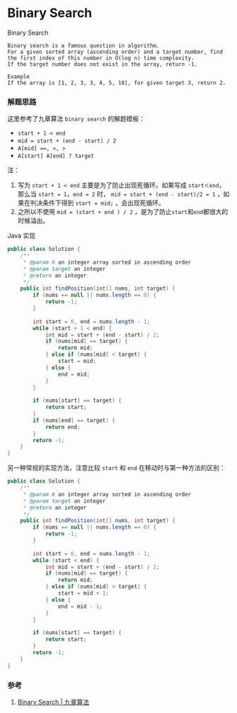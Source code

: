 # Binary Search

Binary Search

```
Binary search is a famous question in algorithm. 
For a given sorted array (ascending order) and a target number, find the first index of this number in O(log n) time complexity. 
If the target number does not exist in the array, return -1. 

Example 
If the array is [1, 2, 3, 3, 4, 5, 10], for given target 3, return 2.
```

### 解题思路

这里参考了九章算法 `binary search` 的解题模板：

- `start + 1 < end` 
- `mid = start + (end - start) / 2`
- `A[mid] ==, <, >`
- `A[start] A[end] ? target`

注：

1. 写为 `start + 1 < end` 主要是为了防止出现死循环。如果写成 `start＜end`，那么当 `start = 1`，`end = 2` 时， `mid = start + (end - start)/2 = 1` ，如果在判决条件下得到 `start = mid;` ，会出现死循环。
2. 之所以不使用 `mid = (start + end ) / 2` ，是为了防止`start`和`end`都很大的时候溢出。 

Java 实现

```java
public class Solution {
    /**
     * @param A an integer array sorted in ascending order
     * @param target an integer
     * @return an integer
     */
    public int findPosition(int[] nums, int target) {
        if (nums == null || nums.length == 0) {
            return -1;
        }
        
        int start = 0, end = nums.length - 1;
        while (start + 1 < end) {
            int mid = start + (end - start) / 2;
            if (nums[mid] == target) {
                return mid;
            } else if (nums[mid] < target) {
                start = mid;
            } else {
                end = mid;
            }
        }
        
        if (nums[start] == target) {
            return start;
        }
        if (nums[end] == target) {
            return end;
        }
        return -1;
    }
}
```



另一种常规的实现方法，注意比较 `start` 和 `end` 在移动时与第一种方法的区别：

```java
public class Solution {
    /**
     * @param A an integer array sorted in ascending order
     * @param target an integer
     * @return an integer
     */
    public int findPosition(int[] nums, int target) {
        if (nums == null || nums.length == 0) {
            return -1;
        }
        
        int start = 0, end = nums.length - 1;
        while (start < end) {
            int mid = start + (end - start) / 2;
            if (nums[mid] == target) {
                return mid;
            } else if (nums[mid] < target) {
                start = mid + 1;
            } else {
                end = mid - 1;
            }
        }
        
        if (nums[start] == target) {
            return start;
        }
        return -1;
    }
}
```



### 参考

1. [Binary Search | 九章算法](http://www.jiuzhang.com/solutions/binary-search/) 